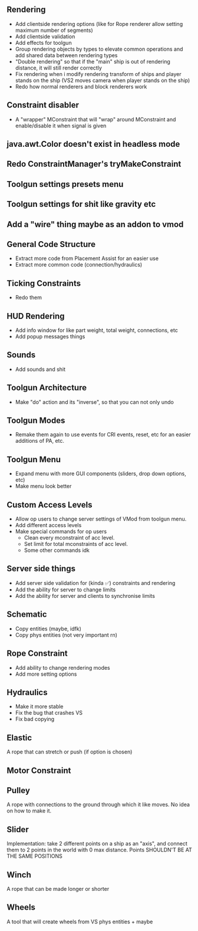 ## Rendering
* Add clientside rendering options (like for Rope renderer allow setting maximum number of segments)
* Add clientside validation 
* Add effects for toolgun
* Group rendering objects by types to elevate common operations and add shared data between rendering types
* "Double rendering" so that if the "main" ship is out of rendering distance, it will still render correctly
* Fix rendering when i modify rendering transform of ships and player stands on the ship (VS2 moves camera when player stands on the ship) 
* Redo how normal renderers and block renderers work

## Constraint disabler
* A "wrapper" MConstraint that will "wrap" around MConstraint and enable/disable it when signal is given

## java.awt.Color doesn't exist in headless mode

## Redo ConstraintManager's tryMakeConstraint

## Toolgun settings presets menu

## Toolgun settings for shit like gravity etc

## Add a "wire" thing maybe as an addon to vmod

## General Code Structure
* Extract more code from Placement Assist for an easier use
* Extract more common code (connection/hydraulics)

## Ticking Constraints
* Redo them

## HUD Rendering
* Add info window for like part weight, total weight, connections, etc
* Add popup messages things

## Sounds
* Add sounds and shit

## Toolgun Architecture 
* Make "do" action and its "inverse", so that you can not only undo 

## Toolgun Modes
* Remake them again to use events for CRI events, reset, etc for an easier additions of PA, etc.

## Toolgun Menu
* Expand menu with more GUI components (sliders, drop down options, etc)
* Make menu look better

## Custom Access Levels
* Allow op users to change server settings of VMod from toolgun menu.
* Add different access levels
* Make special commands for op users
    * Clean every mconstraint of acc level.
    * Set limit for total mconstraints of acc level.
    * Some other commands idk

## Server side things
* Add server side validation for (kinda ✅) constraints and rendering
* Add the ability for server to change limits
* Add the ability for server and clients to synchronise limits

## Schematic
* Copy entities (maybe, idfk)
* Copy phys entities (not very important rn)

## Rope Constraint
* Add ability to change rendering modes
* Add more setting options

## Hydraulics
* Make it more stable
* Fix the bug that crashes VS
* Fix bad copying

## Elastic
A rope that can stretch or push (if option is chosen)

## Motor Constraint

## Pulley
A rope with connections to the ground through which it like moves. No idea on how to make it.

## Slider
Implementation: take 2 different points on a ship as an "axis",
and connect them to 2 points in the world with 0 max distance.
Points SHOULDN'T BE AT THE SAME POSITIONS

## Winch
A rope that can be made longer or shorter

## Wheels
A tool that will create wheels from VS phys entities + maybe 